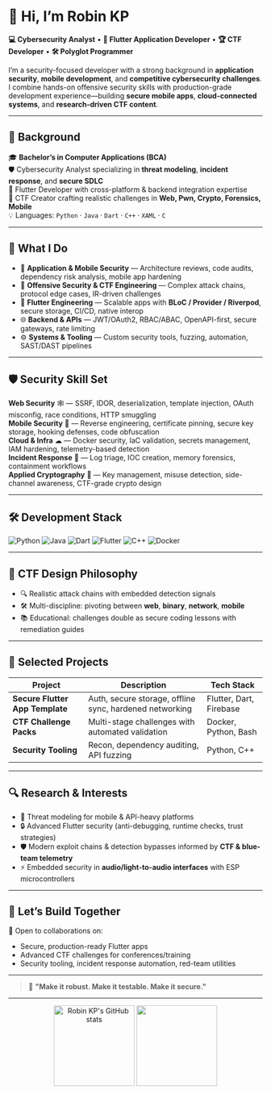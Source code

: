 
# 👋 Hi, I’m **Robin KP**  

**💻 Cybersecurity Analyst** • **📱 Flutter Application Developer** • **🏆 CTF Developer** • **🛠 Polyglot Programmer**

I’m a security-focused developer with a strong background in **application security**, **mobile development**, and **competitive cybersecurity challenges**.  
I combine hands-on offensive security skills with production-grade development experience—building **secure mobile apps**, **cloud-connected systems**, and **research-driven CTF content**.

---

## 📜 **Background**

🎓 **Bachelor’s in Computer Applications (BCA)**  
🛡 Cybersecurity Analyst specializing in **threat modeling**, **incident response**, and **secure SDLC**  
📱 Flutter Developer with cross-platform & backend integration expertise  
🧩 CTF Creator crafting realistic challenges in **Web, Pwn, Crypto, Forensics, Mobile**  
💡 Languages: `Python` · `Java` · `Dart` · `C++` · `XAML` · `C`

---

## 🚀 **What I Do**

- 🔐 **Application & Mobile Security** — Architecture reviews, code audits, dependency risk analysis, mobile app hardening  
- 🎯 **Offensive Security & CTF Engineering** — Complex attack chains, protocol edge cases, IR-driven challenges  
- 📲 **Flutter Engineering** — Scalable apps with **BLoC / Provider / Riverpod**, secure storage, CI/CD, native interop  
- 🌐 **Backend & APIs** — JWT/OAuth2, RBAC/ABAC, OpenAPI-first, secure gateways, rate limiting  
- ⚙ **Systems & Tooling** — Custom security tools, fuzzing, automation, SAST/DAST pipelines  

---

## 🛡 **Security Skill Set**

**Web Security** 🕸 — SSRF, IDOR, deserialization, template injection, OAuth misconfig, race conditions, HTTP smuggling  
**Mobile Security** 📱 — Reverse engineering, certificate pinning, secure key storage, hooking defenses, code obfuscation  
**Cloud & Infra** ☁ — Docker security, IaC validation, secrets management, IAM hardening, telemetry-based detection  
**Incident Response** 🚨 — Log triage, IOC creation, memory forensics, containment workflows  
**Applied Cryptography** 🔑 — Key management, misuse detection, side-channel awareness, CTF-grade crypto design  

---

## 🛠 **Development Stack**

![Python](https://img.shields.io/badge/Python-3572A5?style=for-the-badge&logo=python&logoColor=white)
![Java](https://img.shields.io/badge/Java-F89820?style=for-the-badge&logo=java&logoColor=white)
![Dart](https://img.shields.io/badge/Dart-0175C2?style=for-the-badge&logo=dart&logoColor=white)
![Flutter](https://img.shields.io/badge/Flutter-02569B?style=for-the-badge&logo=flutter&logoColor=white)
![C++](https://img.shields.io/badge/C++-00599C?style=for-the-badge&logo=cplusplus&logoColor=white)
![Docker](https://img.shields.io/badge/Docker-2496ED?style=for-the-badge&logo=docker&logoColor=white)

---

## 🎯 **CTF Design Philosophy**

- 🔍 Realistic attack chains with embedded detection signals  
- 🛠 Multi-discipline: pivoting between **web**, **binary**, **network**, **mobile**  
- 📚 Educational: challenges double as secure coding lessons with remediation guides  

---

## 📌 **Selected Projects**

| Project | Description | Tech Stack |
|---------|-------------|------------|
| **Secure Flutter App Template** | Auth, secure storage, offline sync, hardened networking | Flutter, Dart, Firebase |
| **CTF Challenge Packs** | Multi-stage challenges with automated validation | Docker, Python, Bash |
| **Security Tooling** | Recon, dependency auditing, API fuzzing | Python, C++ |

---

## 🔍 **Research & Interests**

- 📱 Threat modeling for mobile & API-heavy platforms  
- 🔒 Advanced Flutter security (anti-debugging, runtime checks, trust strategies)  
- 🛡 Modern exploit chains & detection bypasses informed by **CTF & blue-team telemetry**  
- ⚡ Embedded security in **audio/light-to-audio interfaces** with ESP microcontrollers  

---

## 🤝 **Let’s Build Together**

💬 Open to collaborations on:  
- Secure, production-ready Flutter apps  
- Advanced CTF challenges for conferences/training  
- Security tooling, incident response automation, red-team utilities  

---

> 📝 **"Make it robust. Make it testable. Make it secure."**

---

<!-- GitHub Stats -->
<p align="center">
  <img src="https://github-readme-stats.vercel.app/api?username=robinkp&show_icons=true&theme=radical" alt="Robin KP's GitHub stats" height="160"/>
  <img src="https://github-readme-stats.vercel.app/api/top-langs/?username=robinkp&layout=compact&theme=radical" height="160"/>
</p>

